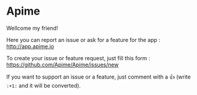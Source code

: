 # Apime

Wellcome my friend!

Here you can report an issue or ask for a feature for the app : http://app.apime.io

To create your issue or feature request, just fill this form : https://github.com/Apime/Apime/issues/new

If you want to support an issue or a feature, just comment with a :+1: (write `:+1:` and it will be converted).

